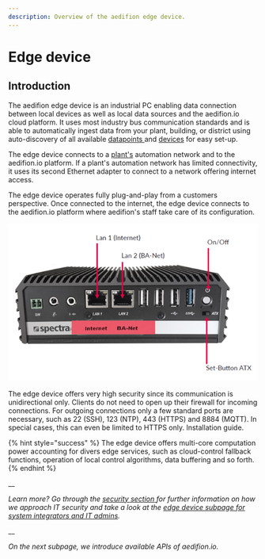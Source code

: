 ```yaml
---
description: Overview of the aedifion edge device.
---
```


# Edge device

## Introduction

The aedifion edge device is an industrial PC enabling data connection between local devices as well as local data sources and the aedifion.io cloud platform. It uses most industry bus communication standards and is able to automatically ingest data from your plant, building, or district using auto-discovery of all available [datapoints ](https://docs.aedifion.io/docs/glossary#datapoint)and [devices](https://docs.aedifion.io/docs/glossary#device) for easy set-up. 

The edge device connects to a [plant's](../glossary.md#plant) automation network and to the aedifion.io platform. If a plant's automation network has limited connectivity, it uses its second Ethernet adapter to connect to a network offering internet access. 

The edge device operates fully plug-and-play from a customers perspective. Once connected to the internet, the edge device connects to the aedifion.io platform where aedifion's staff take care of its configuration.

![aedifion edge device](../.gitbook/assets/grafik%20%289%29.png)

The edge device offers very high security since its communication is unidirectional only. Clients do not need to open up their firewall for incoming connections. For outgoing connections only a few standard ports are necessary, such as 22 \(SSH\), 123 \(NTP\), 443 \(HTTPS\) and 8884 \(MQTT\).  In special cases, this can even be limited to HTTPS only. Installation guide.

{% hint style="success" %}
The edge device offers multi-core computation power accounting for divers edge services, such as cloud-control fallback functions, operation of local control algorithms, data buffering and so forth.
{% endhint %}

\_\_

_Learn more? Go through the_ [_security section_ ](security.md)_for further information on how we approach IT security and take a look at the_ [_edge device subpage for system integrators and IT admins_](../system-integrators-and-it-admins/it-admins.md)_._ 

\_\_

_On the next subpage, we introduce available APIs of aedifion.io._

